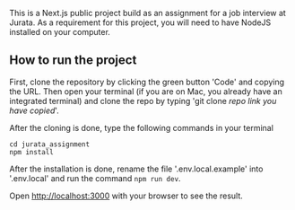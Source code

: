 This is a Next.js public project build as an assignment for a job interview at Jurata.
As a requirement for this project, you will need to have NodeJS installed on your computer.

## How to run the project

First, clone the repository by clicking the green button 'Code' and copying the URL. Then open your terminal (if you are on Mac, you already have an integrated terminal) and clone the repo by typing 'git clone _repo link you have copied_'.

After the cloning is done, type the following commands in your terminal

```
cd jurata_assignment
npm install
```

After the installation is done, rename the file '.env.local.example' into '.env.local' and run the command `npm run dev`.

Open [http://localhost:3000](http://localhost:3000) with your browser to see the result.

